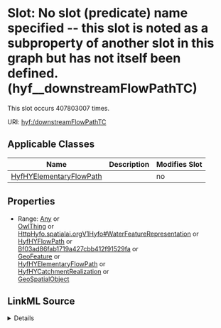 

# Slot: No slot (predicate) name specified -- this slot is noted as a subproperty of another slot in this graph but has not itself been defined. (hyf__downstreamFlowPathTC)




This slot occurs 407803007 times.


URI: [hyf:/downstreamFlowPathTC](https://www.opengis.net/def/schema/hy_features/hyf/downstreamFlowPathTC)



<!-- no inheritance hierarchy -->





## Applicable Classes

| Name | Description | Modifies Slot |
| --- | --- | --- |
| [HyfHYElementaryFlowPath](../classes/HyfHYElementaryFlowPath.md) |  |  no  |







## Properties

* Range: [Any](../classes/Any.md)&nbsp;or&nbsp;<br />[OwlThing](../classes/OwlThing.md)&nbsp;or&nbsp;<br />[HttpHyfo.spatialai.orgV1Hyfo#WaterFeatureRepresentation](../classes/HttpHyfo.spatialai.orgV1Hyfo#WaterFeatureRepresentation.md)&nbsp;or&nbsp;<br />[HyfHYFlowPath](../classes/HyfHYFlowPath.md)&nbsp;or&nbsp;<br />[Bf03ad86fab1719a427cbb412f91529fa](../classes/Bf03ad86fab1719a427cbb412f91529fa.md)&nbsp;or&nbsp;<br />[GeoFeature](../classes/GeoFeature.md)&nbsp;or&nbsp;<br />[HyfHYElementaryFlowPath](../classes/HyfHYElementaryFlowPath.md)&nbsp;or&nbsp;<br />[HyfHYCatchmentRealization](../classes/HyfHYCatchmentRealization.md)&nbsp;or&nbsp;<br />[GeoSpatialObject](../classes/GeoSpatialObject.md)







## LinkML Source

<details>

```yaml
name: hyf__downstreamFlowPathTC
title: No slot (predicate) name specified -- this slot is noted as a subproperty of
  another slot in this graph but has not itself been defined.
from_schema: okns:hydrology-kg
exact_mappings:
- https://www.opengis.net/def/schema/hy_features/hyf/downstreamFlowPathTC
rank: 1000
slot_uri: hyf:/downstreamFlowPathTC
alias: hyf__downstreamFlowPathTC
domain_of:
- hyf__HY_ElementaryFlowPath
transitive: true
union_of:
- owl_Thing
- http___hyfo.spatialai.org_v1_hyfo#WaterFeatureRepresentation
- hyf__HY_FlowPath
- __Bf03ad86fab1719a427cbb412f91529fa
- geo_Feature
- hyf__HY_CatchmentRealization
- geo_SpatialObject
range: Any
any_of:
- range: owl_Thing
- range: http___hyfo.spatialai.org_v1_hyfo#WaterFeatureRepresentation
- range: hyf__HY_FlowPath
- range: __Bf03ad86fab1719a427cbb412f91529fa
- range: geo_Feature
- range: hyf__HY_ElementaryFlowPath
- range: hyf__HY_CatchmentRealization
- range: geo_SpatialObject

```
</details>